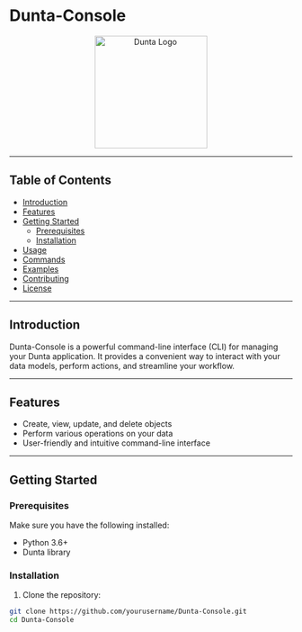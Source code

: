 # Dunta-Console

<p align="center">
  <img "https://drive.google.com/file/d/1cCrRHUnLnoGsiagjyhPtK0Es4A0zkf7g/view?usp=drivesdk" alt="Dunta Logo" width="200">
</p>

---

## Table of Contents
- [Introduction](#introduction)
- [Features](#features)
- [Getting Started](#getting-started)
  - [Prerequisites](#prerequisites)
  - [Installation](#installation)
- [Usage](#usage)
- [Commands](#commands)
- [Examples](#examples)
- [Contributing](#contributing)
- [License](#license)

---

## Introduction

Dunta-Console is a powerful command-line interface (CLI) for managing your Dunta application. It provides a convenient way to interact with your data models, perform actions, and streamline your workflow.

---

## Features

- Create, view, update, and delete objects
- Perform various operations on your data
- User-friendly and intuitive command-line interface

---

## Getting Started

### Prerequisites

Make sure you have the following installed:

- Python 3.6+
- Dunta library

### Installation

1. Clone the repository:

```bash
git clone https://github.com/yourusername/Dunta-Console.git
cd Dunta-Console
